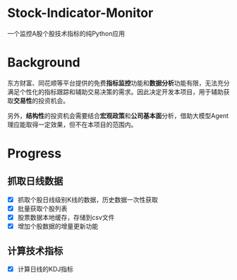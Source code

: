 # Stock-Indicator-Monitor

一个监控A股个股技术指标的纯Python应用

# Background
东方财富、同花顺等平台提供的免费**指标监控**功能和**数据分析**功能有限，无法充分满足个性化的指标跟踪和辅助交易决策的需求。因此决定开发本项目，用于辅助获取**交易性**的投资机会。

另外，**结构性**的投资机会需要结合**宏观政策**和**公司基本面**分析，借助大模型Agent理应能取得一定效果，但不在本项目的范围内。

# Progress
## 抓取日线数据
- [x] 抓取个股日线级别K线的数据，历史数据一次性获取
- [x] 批量获取个股列表
- [x] 股票数据本地缓存，存储到csv文件
- [x] 增加个股数据的增量更新功能
## 计算技术指标
- [x] 计算日线的KDJ指标
